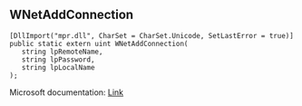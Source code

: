 ## WNetAddConnection

```
[DllImport("mpr.dll", CharSet = CharSet.Unicode, SetLastError = true)]
public static extern uint WNetAddConnection(
   string lpRemoteName,
   string lpPassword,
   string lpLocalName
);
```

Microsoft documentation: [Link](https://docs.microsoft.com/en-us/windows/win32/api/winnetwk/nf-winnetwk-wnetaddconnectionw)
